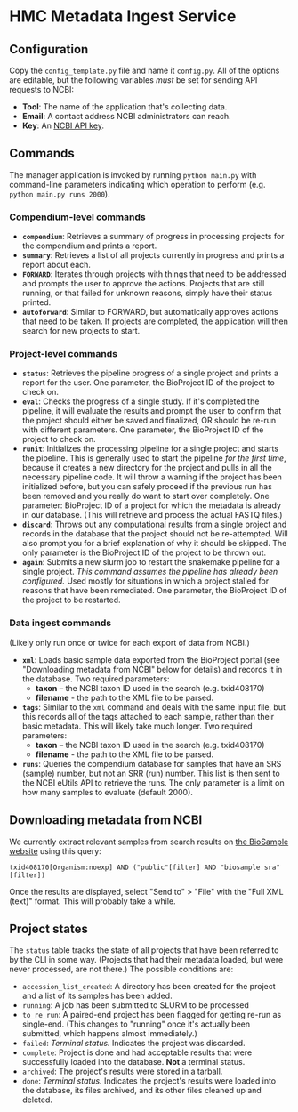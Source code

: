 # HMC Metadata Ingest Service

## Configuration
Copy the `config_template.py` file and name it `config.py`. All of the options are editable, but the following variables *must* be set for sending API requests to NCBI:

* **Tool**: The name of the application that's collecting data.
* **Email**: A contact address NCBI administrators can reach.
* **Key**: An [NCBI API key](https://ncbiinsights.ncbi.nlm.nih.gov/2017/11/02/new-api-keys-for-the-e-utilities/).

## Commands

The manager application is invoked by running `python main.py` with command-line parameters indicating which operation to perform (e.g. `python main.py runs 2000`).

### Compendium-level commands
* **`compendium`**: Retrieves a summary of progress in processing projects for the compendium and prints a report.
* **`summary`**: Retrieves a list of all projects currently in progress and prints a report about each.
* **`FORWARD`**: Iterates through projects with things that need to be addressed and prompts the user to approve the actions. Projects that are still running, or that failed for unknown reasons, simply have their status printed.
* **`autoforward`**: Similar to FORWARD, but automatically approves actions that need to be taken. If projects are completed, the application will then search for new projects to start.

### Project-level commands

* **`status`**: Retrieves the pipeline progress of a single project and prints a report for the user. One parameter, the BioProject ID of the project to check on.
* **`eval`**: Checks the progress of a single study. If it's completed the pipeline, it will evaluate the results and prompt the user to confirm that the project should either be saved and finalized, OR should be re-run with different parameters. One parameter, the BioProject ID of the project to check on.
* **`runit`**: Initializes the processing pipeline for a single project and starts the pipeline. This is generally used to start the pipeline *for the first time*, because it creates a new directory for the project and pulls in all the necessary pipeline code. It will throw a warning if the project has been initialized before, but you can safely proceed if the previous run has been removed and you really do want to start over completely. One parameter: BioProject ID of a project for which the metadata is already in our database. (This will retrieve and process the actual FASTQ files.)
* **`discard`**: Throws out any computational results from a single project and records in the database that the project should not be re-attempted. Will also prompt you for a brief explanation of why it should be skipped. The only parameter is the BioProject ID of the project to be thrown out.
* **`again`**: Submits a new slurm job to restart the snakemake pipeline for a single project. *This command assumes the pipeline has already been configured.* Used mostly for situations in which a project stalled for reasons that have been remediated. One parameter, the BioProject ID of the project to be restarted.

### Data ingest commands
(Likely only run once or twice for each export of data from NCBI.)

* **`xml`**: Loads basic sample data exported from the BioProject portal (see "Downloading metadata from NCBI" below for details) and records it in the database. Two required parameters:
  * **taxon** – the NCBI taxon ID used in the search (e.g. txid408170)
  * **filename** - the path to the XML file to be parsed.
* **`tags`**: Similar to the `xml` command and deals with the same input file, but this records all of the tags attached to each sample, rather than their basic metadata. This will likely take much longer. Two required parameters:
  * **taxon** – the NCBI taxon ID used in the search (e.g. txid408170)
  * **filename** - the path to the XML file to be parsed.
* **`runs`**: Queries the compendium database for samples that have an SRS (sample) number, but not an SRR (run) number. This list is then sent to the NCBI eUtils API to retrieve the runs. The only parameter is a limit on how many samples to evaluate (default 2000).

## Downloading metadata from NCBI
We currently extract relevant samples from search results on [the BioSample website](https://www.ncbi.nlm.nih.gov/biosample) using this query:
```
txid408170[Organism:noexp] AND ("public"[filter] AND "biosample sra"[filter])
```
Once the results are displayed, select "Send to" > "File" with the "Full XML (text)" format. This will probably take a while.

## Project states
The `status` table tracks the state of all projects that have been referred to by the CLI in some way. (Projects that had their metadata loaded, but were never processed, are not there.) The possible conditions are:

* `accession_list_created`: A directory has been created for the project and a list of its samples has been added.
* `running`: A job has been submitted to SLURM to be processed
* `to_re_run`: A paired-end project has been flagged for getting re-run as single-end. (This changes to "running" once it's actually been submitted, which happens almost immediately.)
* `failed`: *Terminal status.* Indicates the project was discarded.
* `complete`: Project is done and had acceptable results that were successfully loaded into the database. **Not** a terminal status.
* `archived`: The project's results were stored in a tarball.
* `done`: *Terminal status.* Indicates the project's results were loaded into the database, its files archived, and its other files cleaned up and deleted.
